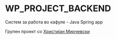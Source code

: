 # WP_PROJECT_BACKEND
Систем за работа во кафуле - Java Spring app

Групен проект со <a href="https://www.linkedin.com/in/hristijan-mirchevski-13b4351a7/" >Христијан Мирчевски</a>

